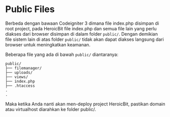# Public Files

Berbeda dengan bawaan Codeigniter 3 dimana file index.php disimpan di root project, pada HeroicBit file index.php dan semua file lain yang perlu diakses dari browser disimpan di dalam folder `public/`. Dengan demikian file sistem lain di atas folder `public/` tidak akan dapat diakses langsung dari browser untuk meningkatkan keamanan.

Beberapa file yang ada di bawah `public/` diantaranya:

```
public/
├── filemanager/
├── uploads/
├── views/
├── index.php
├── .htaccess
.
.
```

Maka ketika Anda nanti akan men-deploy project HeroicBit, pastikan domain atau virtualhost diarahkan ke folder public/.